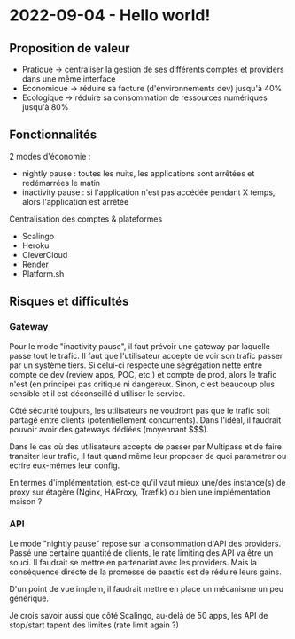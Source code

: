 # 2022-09-04 - Hello world!

## Proposition de valeur

- Pratique → centraliser la gestion de ses différents comptes et providers dans une même interface
- Economique → réduire sa facture (d'environnements dev) jusqu'à 40%
- Ecologique → réduire sa consommation de ressources numériques jusqu'à 80%

## Fonctionnalités

2 modes d'économie :

- nightly pause : toutes les nuits, les applications sont arrêtées et redémarrées le matin
- inactivity pause : si l'application n'est pas accédée pendant X temps, alors l'application est arrêtée

Centralisation des comptes & plateformes

- Scalingo
- Heroku
- CleverCloud
- Render
- Platform.sh

## Risques et difficultés

### Gateway

Pour le mode "inactivity pause", il faut prévoir une gateway par laquelle passe tout le trafic.
Il faut que l'utilisateur accepte de voir son trafic passer par un système tiers.
Si celui-ci respecte une ségrégation nette entre compte de dev (review apps, POC, etc.) et compte de prod, alors le trafic n'est (en principe) pas critique ni dangereux.
Sinon, c'est beaucoup plus sensible et il est déconseillé d'utiliser le service.

Côté sécurité toujours, les utilisateurs ne voudront pas que le trafic soit partagé entre clients (potentiellement concurrents).
Dans l'idéal, il faudrait pouvoir avoir des gateways dédiées (moyennant $$$).

Dans le cas où des utilisateurs accepte de passer par Multipass et de faire transiter leur trafic, il faut quand même leur proposer de quoi paramétrer ou écrire eux-mêmes leur config.

En termes d'implémentation, est-ce qu'il vaut mieux une/des instance(s) de proxy sur étagère (Nginx, HAProxy, Træfik) ou bien une implémentation maison ?

### API

Le mode "nightly pause" repose sur la consommation d'API des providers.
Passé une certaine quantité de clients, le rate limiting des API va être un souci.
Il faudrait se mettre en partenariat avec les providers.
Mais la conséquence directe de la promesse de paastis est de réduire leurs gains.

D'un point de vue implem, il faudrait mettre en place un mécanisme un peu générique.

Je crois savoir aussi que côté Scalingo, au-delà de 50 apps, les API de stop/start tapent des limites (rate limit again ?)
